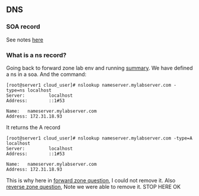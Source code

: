 ## DNS 

### SOA record

See notes [here](p2-1-zz-note-on-recursive-and-authoritative-dns.md)

### What is a ns record? 

Going back to forward zone lab env and running [summary](p2-1-summary-configure-forward-zone.md).
We have defined a ns in a soa.
And the command:

````shell script
[root@server1 cloud_user]# nslookup nameserver.mylabserver.com -type=ns localhost
Server:         localhost
Address:        ::1#53

Name:   nameserver.mylabserver.com
Address: 172.31.18.93
````

It returns the A record

````shell script
[root@server1 cloud_user]# nslookup nameserver.mylabserver.com -type=A localhost
Server:         localhost
Address:        ::1#53

Name:   nameserver.mylabserver.com
Address: 172.31.18.93
````

This is why here in [forward zone question](p2-1-xx-questions.md#Can-I-remove-entry-with-same-name-as-the-zone),
I could not remove it.
Also [reverse zone question](p2-2-xx-questions.md#Can-I-remove-entry-with-same-name-as-the-zone),
Note we were able to remove it.
STOP HERE OK